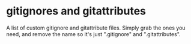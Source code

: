 # gitignores and gitattributes
A list of custom gitignore and gitattribute files. Simply grab the ones you need, and remove the name so it's just ".gitignore" and ".gitattributes".
